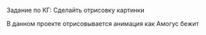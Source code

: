 Задание по КГ:
Сделайть отрисовку картинки

В данном проекте отрисовывается анимация как Амогус бежит
